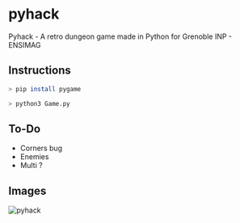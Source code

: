 # pyhack
Pyhack - A retro dungeon game made in Python for Grenoble INP - ENSIMAG

## Instructions
```bash
> pip install pygame
```
```bash
> python3 Game.py
```

## To-Do
- Corners bug
- Enemies
- Multi ?

## Images
![pyhack](https://matthieupetit.com/images/pyhack.png)
